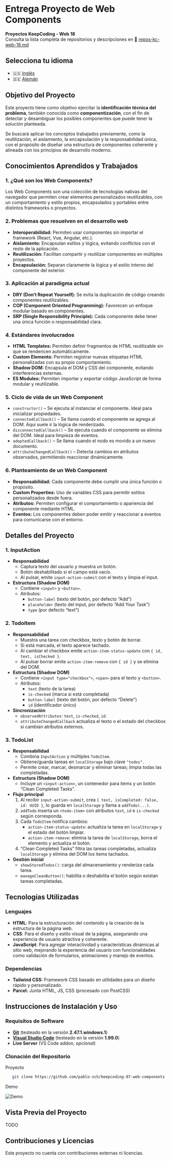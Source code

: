 # Entrega Proyecto de Web Components

**Proyectos KeepCoding - Web 18**  
Consulta la lista completa de repositorios y descripciones en 📁 [repos-kc-web-18.md](https://github.com/pablo-sch/pablo-sch/blob/main/docs/repos-kc-web-18.md)

## Selecciona tu idioma

- 🇺🇸 [Inglés](README.md)
- 🇩🇪 [Alemán](README.de.md)

<!-- ------------------------------------------------------------------------------------------- -->

## Objetivo del Proyecto

Este proyecto tiene como objetivo ejercitar la **identificación técnica del problema**, también conocida como **componentización**, con el fin de detectar y desambiguar los posibles componentes que puede tener la solución planteada.

Se buscará aplicar los conceptos trabajados previamente, como la reutilización, el aislamiento, la encapsulación y la responsabilidad única, con el propósito de diseñar una estructura de componentes coherente y alineada con los principios de desarrollo moderno.

<!-- ------------------------------------------------------------------------------------------- -->

## Conocimientos Aprendidos y Trabajados

### 1. ¿Qué son los Web Components?

Los Web Components son una colección de tecnologías nativas del navegador que permiten crear elementos personalizados reutilizables, con un comportamiento y estilo propios, encapsulados y portables entre distintos frameworks o proyectos.

### 2. Problemas que resuelven en el desarrollo web

- **Interoperabilidad:** Permiten usar componentes sin importar el framework (React, Vue, Angular, etc.).
- **Aislamiento:** Encapsulan estilos y lógica, evitando conflictos con el resto de la aplicación.
- **Reutilización:** Facilitan compartir y reutilizar componentes en múltiples proyectos.
- **Encapsulación:** Separan claramente la lógica y el estilo interno del componente del exterior.

### 3. Aplicación al paradigma actual

- **DRY (Don’t Repeat Yourself):** Se evita la duplicación de código creando componentes reutilizables.
- **COP (Component Oriented Programming):** Favorecen un enfoque modular basado en componentes.
- **SRP (Single Responsibility Principle):** Cada componente debe tener una única función o responsabilidad clara.

### 4. Estándares involucrados

- **HTML Templates:** Permiten definir fragmentos de HTML reutilizable sin que se rendericen automáticamente.
- **Custom Elements:** Permiten registrar nuevas etiquetas HTML personalizadas con su propio comportamiento.
- **Shadow DOM:** Encapsula el DOM y CSS del componente, evitando interferencias externas.
- **ES Modules:** Permiten importar y exportar código JavaScript de forma modular y reutilizable.

### 5. Ciclo de vida de un Web Component

- `constructor()` – Se ejecuta al instanciar el componente. Ideal para inicializar propiedades.
- `connectedCallback()` – Se llama cuando el componente se agrega al DOM. Aquí suele ir la lógica de renderizado.
- `disconnectedCallback()` – Se ejecuta cuando el componente se elimina del DOM. Ideal para limpieza de eventos.
- `adoptedCallback()` – Se llama cuando el nodo es movido a un nuevo documento.
- `attributeChangedCallback()` – Detecta cambios en atributos observados, permitiendo reaccionar dinámicamente.

### 6. Planteamiento de un Web Component

- **Responsabilidad:** Cada componente debe cumplir una única función o propósito.
- **Custom Properties:** Uso de variables CSS para permitir estilos personalizados desde fuera.
- **Atributos:** Permiten configurar el comportamiento o apariencia del componente mediante HTML.
- **Eventos:** Los componentes deben poder emitir y reaccionar a eventos para comunicarse con el entorno.

<!-- ------------------------------------------------------------------------------------------- -->

## Detalles del Proyecto

### 1. InputAction

- **Responsabilidad**
  - Captura texto del usuario y muestra un botón.
  - Botón deshabilitado si el campo está vacío.
  - Al pulsar, emite `input-action-submit` con el texto y limpia el input.
- **Estructura (Shadow DOM)**
  - Contiene `<input>` y `<button>`.
  - Atributos:
    - `button-label` (texto del botón, por defecto “Add”)
    - `placeholder` (texto del input, por defecto “Add Your Task”)
    - `type` (por defecto “text”)

### 2. TodoItem

- **Responsabilidad**
  - Muestra una tarea con checkbox, texto y botón de borrar.
  - Si está marcada, el texto aparece tachado.
  - Al cambiar el checkbox emite `action-item-status-update` con `{ id, text, isChecked }`.
  - Al pulsar borrar emite `action-item-remove` con `{ id }` y se elimina del DOM.
- **Estructura (Shadow DOM)**
  - Contiene `<input type="checkbox">`, `<span>` para el texto y `<button>`.
  - Atributos:
    - `text` (texto de la tarea)
    - `is-checked` (marca si está completada)
    - `button-label` (texto del botón, por defecto “Delete”)
    - `id` (identificador único)
- **Sincronización**
  - `observedAttributes`: `text`, `is-checked`, `id`.
  - `attributeChangedCallback` actualiza el texto o el estado del checkbox si cambian atributos externos.

### 3. TodoList

- **Responsabilidad**
  - Combina `InputAction` y múltiples `TodoItem`.
  - Obtiene/guarda tareas en `localStorage` bajo clave `"todos"`.
  - Permite crear, marcar, desmarcar y eliminar tareas; limpia todas las completadas.
- **Estructura (Shadow DOM)**
  - Incluye un `<input-action>`, un contenedor para items y un botón “Clean Completed Tasks”.
- **Flujo principal**
  1. Al recibir `input-action-submit`, crea `{ text, isCompleted: false, id: UUID }`, lo guarda en `localStorage` y llama a `addTodo(...)`.
  2. `addTodo` inserta un `<todo-item>` con atributos `text`, `id` e `is-checked` según corresponda.
  3. Cada `TodoItem` notifica cambios:
     - `action-item-status-update`: actualiza la tarea en `localStorage` y el estado del botón limpiar.
     - `action-item-remove`: elimina la tarea de `localStorage`, borra el elemento y actualiza el botón.
  4. “Clean Completed Tasks” filtra las tareas completadas, actualiza `localStorage` y elimina del DOM los items tachados.
- **Gestión inicial**
  - `showStoredTodos()`: carga del almacenamiento y renderiza cada tarea.
  - `manageCleanButton()`: habilita o deshabilita el botón según existan tareas completadas.

<!-- ------------------------------------------------------------------------------------------- -->

## Tecnologías Utilizadas

### Lenguajes

- **HTML**: Para la estructuración del contenido y la creación de la estructura de la página web.
- **CSS**: Para el diseño y estilo visual de la página, asegurando una experiencia de usuario atractiva y coherente.
- **JavaScript**: Para agregar interactividad y características dinámicas al sitio web, mejorando la experiencia del usuario con funcionalidades como validación de formularios, animaciones y manejo de eventos.

### Dependencias

- **Tailwind CSS:** Framework CSS basado en utilidades para un diseño rápido y personalizado.
- **Parcel:** Junta HTML, JS, CSS (procesado con PostCSS)

<!-- ------------------------------------------------------------------------------------------- -->

## Instrucciones de Instalación y Uso

### Requisitos de Software

- **[Git](https://git-scm.com/downloads)** (testeado en la versión **2.47.1.windows.1**)
- **[Visual Studio Code](https://code.visualstudio.com/)** (testeado en la versión **1.99.0**)
- **Live Server** (VS Code addon, _opcional_)

### Clonación del Repositorio

Proyecto

```bash
   git clone https://github.com/pablo-sch/keepcoding-07-web-components.git
```

Demo

![Demo](https://github.com/pablo-sch/pablo-sch/blob/main/etc/clone-tutorial.gif)

<!-- ------------------------------------------------------------------------------------------- -->

## Vista Previa del Proyecto

TODO

<!-- ------------------------------------------------------------------------------------------- -->

## Contribuciones y Licencias

Este proyecto no cuenta con contribuciones externas ni licencias.
